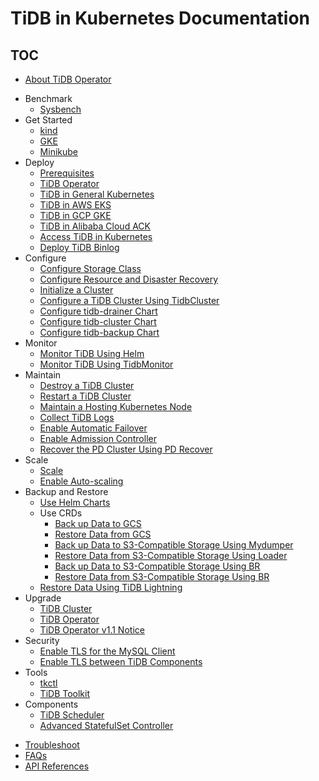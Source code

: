 # TiDB in Kubernetes Documentation

<!-- markdownlint-disable MD007 -->
<!-- markdownlint-disable MD032 -->

## TOC

- [About TiDB Operator](tidb-operator-overview.md)
+ Benchmark
  - [Sysbench](benchmark-sysbench.md)
+ Get Started
  - [kind](deploy-tidb-from-kubernetes-kind.md)
  - [GKE](deploy-tidb-from-kubernetes-gke.md)
  - [Minikube](deploy-tidb-from-kubernetes-minikube.md)
+ Deploy
  - [Prerequisites](prerequisites.md)
  - [TiDB Operator](deploy-tidb-operator.md)
  - [TiDB in General Kubernetes](deploy-on-general-kubernetes.md)
  - [TiDB in AWS EKS](deploy-on-aws-eks.md)
  - [TiDB in GCP GKE](deploy-on-gcp-gke.md)
  - [TiDB in Alibaba Cloud ACK](deploy-on-alibaba-cloud.md)
  - [Access TiDB in Kubernetes](access-tidb.md)
  - [Deploy TiDB Binlog](deploy-tidb-binlog.md)
+ Configure
  - [Configure Storage Class](configure-storage-class.md)
  - [Configure Resource and Disaster Recovery](configure-a-tidb-cluster.md)
  - [Initialize a Cluster](initialize-a-cluster.md)
  - [Configure a TiDB Cluster Using TidbCluster](configure-cluster-using-tidbcluster.md)
  - [Configure tidb-drainer Chart](configure-tidb-binlog-drainer.md)
  - [Configure tidb-cluster Chart](tidb-cluster-chart-config.md)
  - [Configure tidb-backup Chart](configure-backup.md)
+ Monitor
  - [Monitor TiDB Using Helm](monitor-a-tidb-cluster.md)
  - [Monitor TiDB Using TidbMonitor](monitor-using-tidbmonitor.md)
+ Maintain
  - [Destroy a TiDB Cluster](destroy-a-tidb-cluster.md)
  - [Restart a TiDB Cluster](restart-a-tidb-cluster.md)
  - [Maintain a Hosting Kubernetes Node](maintain-a-kubernetes-node.md)
  - [Collect TiDB Logs](collect-tidb-logs.md)
  - [Enable Automatic Failover](use-auto-failover.md)
  - [Enable Admission Controller](enable-admission-webhook.md)
  - [Recover the PD Cluster Using PD Recover](pd-recover.md)
+ Scale
  - [Scale](scale-a-tidb-cluster.md)
  - [Enable Auto-scaling](enable-tidb-cluster-auto-scaling.md)
+ Backup and Restore
  - [Use Helm Charts](backup-and-restore-using-helm-charts.md)
  + Use CRDs
    - [Back up Data to GCS](backup-to-gcs.md)
    - [Restore Data from GCS](restore-from-gcs.md)
    - [Back up Data to S3-Compatible Storage Using Mydumper](backup-to-s3.md)
    - [Restore Data from S3-Compatible Storage Using Loader](restore-from-s3.md)
    - [Back up Data to S3-Compatible Storage Using BR](backup-to-aws-s3-using-br.md)
    - [Restore Data from S3-Compatible Storage Using BR](restore-from-aws-s3-using-br.md)
  - [Restore Data Using TiDB Lightning](restore-data-using-tidb-lightning.md)
+ Upgrade
  - [TiDB Cluster](upgrade-a-tidb-cluster.md)
  - [TiDB Operator](upgrade-tidb-operator.md)
  - [TiDB Operator v1.1 Notice](notes-tidb-operator-v1.1.md)
+ Security
  - [Enable TLS for the MySQL Client](enable-tls-for-mysql-client.md)
  - [Enable TLS between TiDB Components](enable-tls-between-components.md)
+ Tools
  - [tkctl](use-tkctl.md)
  - [TiDB Toolkit](tidb-toolkit.md)
+ Components
  - [TiDB Scheduler](tidb-scheduler.md)
  - [Advanced StatefulSet Controller](advanced-statefulset.md)
- [Troubleshoot](troubleshoot.md)
- [FAQs](faq.md)
- [API References](api-references.md)
